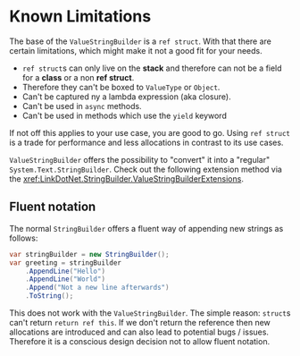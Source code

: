 # Known Limitations
The base of the `ValueStringBuilder` is a `ref struct`. With that there are certain limitations, which might make it not a good fit for your needs.
 * `ref struct`s can only live on the **stack** and therefore can not be a field for a **class** or a non **ref struct**.
 * Therefore they can't be boxed to `ValueType` or `Object`.
 * Can't be captured ny a lambda expression (aka closure).
 * Can't be used in `async` methods.
 * Can't be used in methods which use the `yield` keyword

If not off this applies to your use case, you are good to go. Using `ref struct` is a trade for performance and less allocations in contrast to its use cases.

`ValueStringBuilder` offers the possibility to "convert" it into a "regular" `System.Text.StringBuilder`. Check out the following extension method via the <xref:LinkDotNet.StringBuilder.ValueStringBuilderExtensions>.

## Fluent notation

The normal `StringBuilder` offers a fluent way of appending new strings as follows:
```csharp
var stringBuilder = new StringBuilder();
var greeting = stringBuilder
    .AppendLine("Hello")
    .AppendLine("World")
    .Append("Not a new line afterwards")
    .ToString();
```

This does not work with the `ValueStringBuilder`. The simple reason: `struct`s can't return `return ref this`. If we don't return the reference then new allocations are introduced and can also lead to potential bugs / issues. Therefore it is a conscious design decision not to allow fluent notation.
